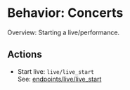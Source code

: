 # Behavior: Concerts

Overview: Starting a live/performance.

## Actions

- Start live: `live/live_start`  
   See: [endpoints/live/live_start](../endpoints/live/live_start/README.md)
